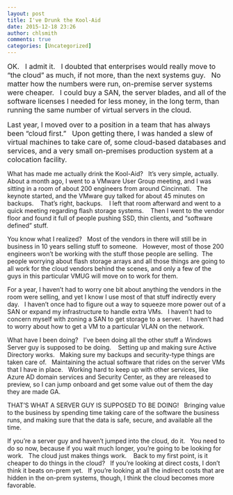 ```yaml
---
layout: post
title: I've Drunk the Kool-Aid
date: 2015-12-18 23:26
author: chlsmith
comments: true
categories: [Uncategorized]
---
```

<span style="font-size:medium;">OK.   I admit it.   I doubted that enterprises would really move to “the cloud” as much, if not more, than the next systems guy.   No matter how the numbers were run, on-premise server systems were cheaper.   I could buy a SAN, the server blades, and all of the software licenses I needed for less money, in the long term, than running the same number of virtual servers in the cloud.</span>

<span style="font-size:medium;">Last year, I moved over to a position in a team that has always been “cloud first.”   Upon getting there, I was handed a slew of virtual machines to take care of, some cloud-based databases and services, and a very small on-premises production system at a colocation facility.</span>

What has made me actually drink the Kool-Aid?   It’s very simple, actually.  About a month ago, I went to a VMware User Group meeting, and I was sitting in a room of about 200 engineers from around Cincinnati.   The keynote started, and the VMware guy talked for about 45 minutes on backups.    That’s right, backups.    I left that room afterward and went to a quick meeting regarding flash storage systems.    Then I went to the vendor floor and found it full of people pushing SSD, thin clients, and “software defined” stuff.

You know what I realized?   Most of the vendors in there will still be in business in 10 years selling stuff to someone.   However, most of those 200 engineers won’t be working with the stuff those people are selling.  The people worrying about flash storage arrays and all those things are going to all work for the cloud vendors behind the scenes, and only a few of the guys in this particular VMUG will move on to work for them.

For a year, I haven’t had to worry one bit about anything the vendors in the room were selling, and yet I know I use most of that stuff indirectly every day.   I haven’t once had to figure out a way to squeeze more power out of a SAN or expand my infrastructure to handle extra VMs.   I haven’t had to concern myself with zoning a SAN to get storage to a server.   I haven’t had to worry about how to get a VM to a particular VLAN on the network.

What have I been doing?   I’ve been doing all the other stuff a Windows Server guy is supposed to be doing.    Setting up and making sure Active Directory works.   Making sure my backups and security-type things are taken care of.   Maintaining the actual software that rides on the server VMs that I have in place.   Working hard to keep up with other services, like Azure AD domain services and Security Center, as they are released to preview, so I can jump onboard and get some value out of them the day they are made GA.

THAT’S WHAT A SERVER GUY IS SUPPOSED TO BE DOING!   Bringing value to the business by spending time taking care of the software the business runs, and making sure that the data is safe, secure, and available all the time.

If you’re a server guy and haven’t jumped into the cloud, do it.   You need to do so now, because if you wait much longer, you’re going to be looking for work.   The cloud just makes things work.    Back to my first point, is it cheaper to do things in the cloud?   If you’re looking at direct costs, I don’t think it beats on-prem yet.   If you’re looking at all the indirect costs that are hidden in the on-prem systems, though, I think the cloud becomes more favorable.
